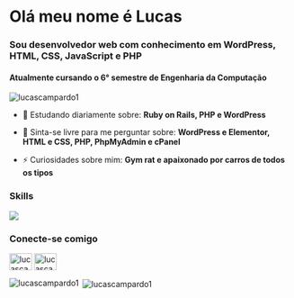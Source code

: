 <h1 align="left">Olá meu nome é Lucas</h1>
<h3 align="left">Sou desenvolvedor web com conhecimento em WordPress, HTML, CSS, JavaScript e PHP</h3>
<h4 align="left">Atualmente cursando o 6° semestre de Engenharia da Computação</h4>

<p align="left"> <img src="https://komarev.com/ghpvc/?username=lucascampardo1&label=Profile%20views&color=0e75b6&style=flat" alt="lucascampardo1" /> </p>

- 🌱 Estudando diariamente sobre: **Ruby on Rails, PHP e WordPress**

- 💬 Sinta-se livre para me perguntar sobre: **WordPress e Elementor, HTML e CSS, PHP, PhpMyAdmin e cPanel**

- ⚡ Curiosidades sobre mim: **Gym rat e apaixonado por carros de todos os tipos**

<h3 align="left">Skills</h3>
<p align="left">
  <a href="https://skillicons.dev">
    <img src="https://skillicons.dev/icons?i=rails,wordpress,php,git,figma" />
  </a>
</p>

<h3 align="left">Conecte-se comigo</h3>
<p align="left">
<a href="https://lucascampardo.com" target="_blank" align="center"></a>
<a href="https://dev.to/lucascampardo1" target="blank"><img align="center" src="https://raw.githubusercontent.com/rahuldkjain/github-profile-readme-generator/master/src/images/icons/Social/devto.svg" alt="lucascampardo1" height="30" width="40" /></a>
<a href="https://linkedin.com/in/lucascampardo" target="blank"><img align="center" src="https://raw.githubusercontent.com/rahuldkjain/github-profile-readme-generator/master/src/images/icons/Social/linked-in-alt.svg" alt="lucascampardo" height="30" width="40" /></a>
</p>

<p><img align="left" src="https://github-readme-stats.vercel.app/api/top-langs?username=lucascampardo1&show_icons=true&locale=en&layout=compact" alt="lucascampardo1" /></p>

<p>&nbsp;<img align="center" src="https://github-readme-stats.vercel.app/api?username=lucascampardo1&show_icons=true&locale=en" alt="lucascampardo1" /></p>
